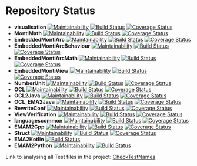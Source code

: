 # Repository Status

- **visualisation** 
  [![Maintainability](https://api.codeclimate.com/v1/badges/61384df055df4f50c231/maintainability)](https://codeclimate.com/github/EmbeddedMontiArc/visualisation/maintainability)
  [![Build Status](https://travis-ci.org/EmbeddedMontiArc/visualisation.svg?branch=visualization)](https://travis-ci.org/EmbeddedMontiArc/visualisation)
  [![Coverage Status](https://coveralls.io/repos/github/EmbeddedMontiArc/visualisation/badge.svg?branch=visualization)](https://coveralls.io/github/EmbeddedMontiArc/visualisation?branch=visualization)
- **MontiMath**
  [![Maintainability](https://api.codeclimate.com/v1/badges/a5e16222c01e400e39a7/maintainability)](https://codeclimate.com/github/EmbeddedMontiArc/MontiMath/maintainability)
  [![Build Status](https://travis-ci.org/EmbeddedMontiArc/MontiMath.svg?branch=master)](https://travis-ci.org/EmbeddedMontiArc/MontiMath)
  [![Coverage Status](https://coveralls.io/repos/github/EmbeddedMontiArc/MontiMath/badge.svg?branch=master)](https://coveralls.io/github/EmbeddedMontiArc/MontiMath?branch=master)
- **EmbeddedMontiArc**
  [![Maintainability](https://api.codeclimate.com/v1/badges/711b2a66abedc08fb7e4/maintainability)](https://codeclimate.com/github/EmbeddedMontiArc/EmbeddedMontiArc/maintainability)
  [![Build Status](https://travis-ci.org/EmbeddedMontiArc/EmbeddedMontiArc.svg?branch=master)](https://travis-ci.org/EmbeddedMontiArc/EmbeddedMontiArc)
  [![Coverage Status](https://coveralls.io/repos/github/EmbeddedMontiArc/EmbeddedMontiArc/badge.svg?branch=master)](https://coveralls.io/github/EmbeddedMontiArc/EmbeddedMontiArc?branch=master)
- **EmbeddedMontiArcBehaviour**
  [![Maintainability](https://api.codeclimate.com/v1/badges/0a0cec05358164a3a8bb/maintainability)](https://codeclimate.com/github/EmbeddedMontiArc/EmbeddedMontiArcBehaviour/maintainability)
  [![Build Status](https://travis-ci.org/EmbeddedMontiArc/EmbeddedMontiArcBehaviour.svg?branch=master)](https://travis-ci.org/EmbeddedMontiArc/EmbeddedMontiArcBehaviour)
  [![Coverage Status](https://coveralls.io/repos/github/EmbeddedMontiArc/EmbeddedMontiArcBehaviour/badge.svg?branch=master)](https://coveralls.io/github/EmbeddedMontiArc/EmbeddedMontiArcBehaviour?branch=master)
- **EmbeddedMontiArcMath**
  [![Maintainability](https://api.codeclimate.com/v1/badges/307a8911b5895523b3c5/maintainability)](https://codeclimate.com/github/EmbeddedMontiArc/EmbeddedMontiArcMath/maintainability)
[![Build Status](https://travis-ci.org/EmbeddedMontiArc/EmbeddedMontiArcMath.svg?branch=master)](https://travis-ci.org/EmbeddedMontiArc/EmbeddedMontiArcMath)
[![Coverage Status](https://coveralls.io/repos/github/EmbeddedMontiArc/EmbeddedMontiArcMath/badge.svg?branch=master)](https://coveralls.io/github/EmbeddedMontiArc/EmbeddedMontiArcMath?branch=master)
- **EmbeddedMontiView**
  [![Maintainability](https://api.codeclimate.com/v1/badges/139a2da1882c679b970e/maintainability)](https://codeclimate.com/github/EmbeddedMontiArc/EmbeddedMontiView/maintainability)
  [![Build Status](https://travis-ci.org/EmbeddedMontiArc/EmbeddedMontiView.svg?branch=master)](https://travis-ci.org/EmbeddedMontiArc/EmbeddedMontiView)
  [![Coverage Status](https://coveralls.io/repos/github/EmbeddedMontiArc/EmbeddedMontiView/badge.svg?branch=master)](https://coveralls.io/github/EmbeddedMontiArc/EmbeddedMontiView?branch=master)
- **NumberUnit**
  [![Maintainability](https://api.codeclimate.com/v1/badges/d197cb9534b46949da84/maintainability)](https://codeclimate.com/github/EmbeddedMontiArc/NumberUnit/maintainability)
  [![Build Status](https://travis-ci.org/EmbeddedMontiArc/NumberUnit.svg?branch=master)](https://travis-ci.org/EmbeddedMontiArc/NumberUnit)
  [![Coverage Status](https://coveralls.io/repos/github/EmbeddedMontiArc/NumberUnit/badge.svg?branch=master)](https://coveralls.io/github/EmbeddedMontiArc/NumberUnit?branch=master)
- **OCL**
  [![Maintainability](https://api.codeclimate.com/v1/badges/7f8f42df0538b9b4f8ec/maintainability)](https://codeclimate.com/github/EmbeddedMontiArc/OCL/maintainability)
  [![Build Status](https://travis-ci.org/EmbeddedMontiArc/OCL.svg?branch=master)](https://travis-ci.org/EmbeddedMontiArc/OCL)
  [![Coverage Status](https://coveralls.io/repos/github/EmbeddedMontiArc/OCL/badge.svg?branch=master)](https://coveralls.io/github/EmbeddedMontiArc/OCL?branch=master)
- **OCL2Java**
  [![Maintainability](https://api.codeclimate.com/v1/badges/c08bbbb2602876328c66/maintainability)](https://codeclimate.com/github/EmbeddedMontiArc/OCL2Java/maintainability)
  [![Build Status](https://travis-ci.org/EmbeddedMontiArc/OCL2Java.svg?branch=master)](https://travis-ci.org/EmbeddedMontiArc/OCL2Java)
  [![Coverage Status](https://coveralls.io/repos/github/EmbeddedMontiArc/OCL2Java/badge.svg?branch=master)](https://coveralls.io/github/EmbeddedMontiArc/OCL2Java?branch=master)
- **OCL_EMA2Java**
  [![Maintainability](https://api.codeclimate.com/v1/badges/fb2dbd6a81d1295abd97/maintainability)](https://codeclimate.com/github/EmbeddedMontiArc/OCL_EMA2Java/maintainability)
  [![Build Status](https://travis-ci.org/EmbeddedMontiArc/OCL_EMA2Java.svg?branch=master)](https://travis-ci.org/EmbeddedMontiArc/OCL_EMA2Java)
  [![Coverage Status](https://coveralls.io/repos/github/EmbeddedMontiArc/OCL_EMA2Java/badge.svg?branch=master)](https://coveralls.io/github/EmbeddedMontiArc/OCL_EMA2Java?branch=master)
- **RewriteConf**
  [![Maintainability](https://api.codeclimate.com/v1/badges/d99a7593e52659f22d41/maintainability)](https://codeclimate.com/github/EmbeddedMontiArc/RewriteConf/maintainability)
  [![Build Status](https://travis-ci.org/EmbeddedMontiArc/RewriteConf.svg?branch=master)](https://travis-ci.org/EmbeddedMontiArc/RewriteConf)
  [![Coverage Status](https://coveralls.io/repos/github/EmbeddedMontiArc/RewriteConf/badge.svg?branch=master)](https://coveralls.io/github/EmbeddedMontiArc/RewriteConf?branch=master)
- **ViewVerification**
  [![Maintainability](https://api.codeclimate.com/v1/badges/cb1d2c40a5d6ef2b1d64/maintainability)](https://codeclimate.com/github/EmbeddedMontiArc/ViewVerification/maintainability)
  [![Build Status](https://travis-ci.org/EmbeddedMontiArc/ViewVerification.svg?branch=master)](https://travis-ci.org/EmbeddedMontiArc/ViewVerification)
  [![Coverage Status](https://coveralls.io/repos/github/EmbeddedMontiArc/ViewVerification/badge.svg?branch=master)](https://coveralls.io/github/EmbeddedMontiArc/ViewVerification?branch=master)
- **languagescommon**
  [![Maintainability](https://api.codeclimate.com/v1/badges/be4c42e7395245800619/maintainability)](https://codeclimate.com/github/EmbeddedMontiArc/languagescommon/maintainability)
  [![Build Status](https://travis-ci.org/EmbeddedMontiArc/languagescommon.svg?branch=master)](https://travis-ci.org/EmbeddedMontiArc/languagescommon)
  [![Coverage Status](https://coveralls.io/repos/github/EmbeddedMontiArc/languagescommon/badge.svg?branch=master)](https://coveralls.io/github/EmbeddedMontiArc/languagescommon?branch=master)
 - **EMAM2Cpp**
   [![Maintainability](https://api.codeclimate.com/v1/badges/d5ab3adafbdf394aef68/maintainability)](https://codeclimate.com/github/EmbeddedMontiArc/EMAM2Cpp/maintainability)
    [![Build Status](https://travis-ci.org/EmbeddedMontiArc/EMAM2Cpp.svg?branch=master)](https://travis-ci.org/EmbeddedMontiArc/EMAM2Cpp)
    [![Coverage Status](https://coveralls.io/repos/github/EmbeddedMontiArc/EMAM2Cpp/badge.svg?branch=master)](https://coveralls.io/github/EmbeddedMontiArc/EMAM2Cpp?branch=master)
- **Struct**
[![Maintainability](https://api.codeclimate.com/v1/badges/e7ca567378052f786d8d/maintainability)](https://codeclimate.com/github/EmbeddedMontiArc/Struct/maintainability)
[![Build Status](https://travis-ci.org/EmbeddedMontiArc/Struct.svg?branch=master)](https://travis-ci.org/EmbeddedMontiArc/Struct)
[![Coverage Status](https://coveralls.io/repos/github/EmbeddedMontiArc/Struct/badge.svg?branch=master)](https://coveralls.io/github/EmbeddedMontiArc/Struct?branch=master)
- **EMA2Kotlin**
[![Build Status](https://travis-ci.org/EmbeddedMontiArc/EMA2Kotlin.svg?branch=master)](https://travis-ci.org/EmbeddedMontiArc/EMA2Kotlin)
- **EMAM2Python**
[![Maintainability](https://api.codeclimate.com/v1/badges/7d0f1a2508ead035c875/maintainability)](https://codeclimate.com/github/EmbeddedMontiArc/EMAM2PythonROS/maintainability)
[![Build Status](https://travis-ci.org/EmbeddedMontiArc/EMAM2PythonROS.svg?branch=master)](https://travis-ci.org/EmbeddedMontiArc/EMAM2PythonROS)

Link to analysing all Test files in the project:
[CheckTestNames](https://embeddedmontiarc.github.io/reporting/report/reportEWT.html?sorts[NameEndsWithTest]=1)
